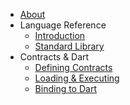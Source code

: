 - [About](README.md)
- Language Reference
  - [Introduction](language-ref/introduction.md)
  - [Standard Library](language-ref/standard-library.md)
- Contracts & Dart
  - [Defining Contracts](contracts-dart/defining-contracts.md)
  - [Loading & Executing](contracts-dart/loading-and-executing.md)
  - [Binding to Dart](contracts-dart/binding-to-dart.md)
